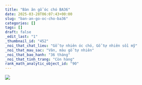 ```yaml
---
title: "Bàn ăn gỗ óc chó BA36"
date: 2025-03-28T06:07:43+00:00
slug: "ban-an-go-oc-cho-ba36"
categories: []
tags: []
draft: false
_edit_last: "1"
_thumbnail_id: "452"
_noi_that_chat_lieu: "Gỗ tự nhiên óc chó, Gỗ tự nhiên sồi mỹ"
_noi_that_mau_sac: "Vân, màu gỗ tự nhiên"
_noi_that_bao_hanh: "36 tháng"
_noi_that_tinh_trang: "Còn hàng"
rank_math_analytic_object_id: "90"
---
```

![](https://romax.vn/wp-content/uploads/2025/03/ban-an-go-oc-cho-ba36-1-1280x960.webp)